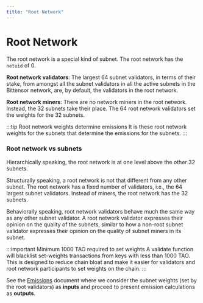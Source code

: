 ```yaml
---
title: "Root Network"
---
```


# Root Network

The root network is a special kind of subnet. The root network has the `netuid` of 0.

**Root network validators**: The largest 64 subnet validators, in terms of their stake, from amongst all the subnet validators in all the active subnets in the Bittensor network, are, by default, the validators in the root network. 

**Root network miners**: There are no network miners in the root network. Instead, the 32 subnets take their place. The 64 root network validators set the weights for the 32 subnets. 
    
:::tip Root network weights determine emissions 
It is these root network weights for the subnets that determine the emissions for the subnets. 
:::

### Root network vs subnets

Hierarchically speaking, the root network is at one level above the other 32 subnets.

Structurally speaking, a root network is not that different from any other subnet. The root network has a fixed number of validators, i.e., the 64 largest subnet validators. Instead of miners, the root network has the 32 subnets.

Behaviorally speaking, root network validators behave much the same way as any other subnet validator. A root network validator expresses their opinion on the quality of the subnets, similar to how a non-root subnet validator expresses their opinion on the quality of subnet miners in its subnet. 

:::important Minimum 1000 TAO required to set weights 
A validate function will blacklist set-weights transactions from keys with less than 1000 TAO. This is designed to reduce chain bloat and make it easier for validators and root network participants to set weights on the chain. 
:::

See the [Emissions](./emissions.md) document where we consider the subnet weights (set by the root validators) as **inputs** and proceed to present emission calculations as **outputs**. 
